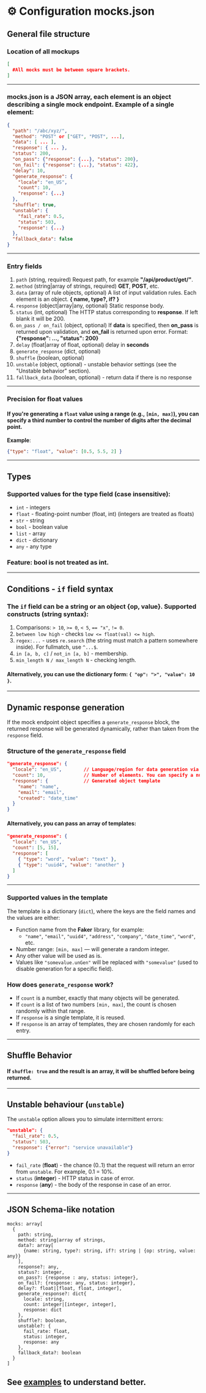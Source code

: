 # ⚙️ Configuration mocks.json

## General file structure
### Location of all mockups
```json
[
  #All mocks must be between square brackets.
]
```
---
### mocks.json is a JSON array, each element is an object describing a single mock endpoint. Example of a single element:
```json
{
  "path": "/abc/xyz/",
  "method": "POST" or ["GET", "POST", ...],
  "data": [ ... ],
  "response": { ... },
  "status": 200,
  "on_pass": {"response": {...}, "status": 200},
  "on_fail": {"response": {...}, "status": 422},
  "delay": 10,
  "generate_response": {
    "locale": "en_US",
    "count": 10,
    "response": {...}
  },
  "shuffle": true,
  "unstable": {
    "fail_rate": 0.5,
    "status": 503,
    "response": {...}
  },
  "fallback_data": false
}
```
---
### Entry fields
1. ```path``` (string, required)
Request path, for example **"/api/product/get/"**.
2. ```method``` (string|array of strings, required)
**GET**, **POST**, etc.
3. ```data``` (array of rule objects, optional)
A list of input validation rules. Each element is an object.
**{ name, type?, if? }**
4. ```response``` (object|array|any, optional)
Static response body.
5. ```status``` (int, optional)
The HTTP status corresponding to **response**.
If left blank it will be 200.
6. ```on_pass / on_fail``` (object, optional)
If **data** is specified, then **on_pass** is returned upon validation, and **on_fail** is returned upon error.
Format: **{"response": ..., "status": 200}**
7. ```delay``` (float|array of float, optional) delay in **seconds**
8. ```generate_response``` (dict, optional)
9. ```shuffle``` (boolean, optional)
10. ```unstable``` (object, optional) - unstable behavior settings (see the "Unstable behavior" section).
11. ```fallback_data``` (boolean, optional) - return data if there is no response
---
### Precision for float values
#### If you're generating a ```float``` value using a range (e.g., ```[min, max]```), you can specify **a third number** to control the number of digits after the decimal point.
**Example**:
```json
{"type": "float", "value": [0.5, 5.5, 2] }
```
---
## Types
### Supported values ​​for the type field (case insensitive):
- ```int``` - integers
- ```float``` - floating-point number (float, int) (integers are treated as floats)
- ```str``` - string
- ```bool``` - boolean value
- ```list``` - array
- ```dict``` - dictionary
- ```any``` - any type
### Feature: bool is not treated as int.
---
## Conditions - ```if``` field syntax
### The ```if``` field can be a string or an object **{op, value}**. Supported constructs (string syntax):
1. Comparisons: ```> 10```, ```>= 0```, ```< 5```, ```== "x"```, ```!= 0```.
2. ```between low high``` - checks ```low <= float(val) <= high```.
3. ```regex:...``` - uses ```re.search``` (the string must match a pattern somewhere inside). For fullmatch, use ```^...$```.
4. ```in [a, b, c]``` / ```not_in [a, b]``` - membership.
5. ```min_length N``` ```/ max_length N``` - checking length.
#### Alternatively, you can use the dictionary form: ```{ "op": ">", "value": 10 }```.
---
## Dynamic response generation
If the mock endpoint object specifies a ```generate_response``` block, the returned response will be generated dynamically, rather than taken from the ```response``` field.
### Structure of the ```generate_response``` field
```json
"generate_response": {
  "locale": "en_US",        // Language/region for data generation via Faker
  "count": 10,              // Number of elements. You can specify a number or a range [min, max]
  "response": {             // Generated object template
    "name": "name",
    "email": "email",
    "created": "date_time"
  }
}
```
#### Alternatively, you can pass an array of templates:
```json
"generate_response": {
  "locale": "en_US",
  "count": [5, 15],
  "response": [
    { "type": "word", "value": "text" },
    { "type": "uuid4", "value": "another" }
  ]
}
```
---
### Supported values ​​in the template
The template is a dictionary (```dict```), where the keys are the field names and the values ​​are either:
- Function name from the **Faker** library, for example:
  - ```"name"```, ```"email"```, ```"uuid4"```, ```"address"```, ```"company"```, ```"date_time"```, ```"word"```, etc.
- Number range: ```[min, max]``` — will generate a random integer.
- Any other value will be used as is.
- Values ​​like ```"somevalue.unGen"``` will be replaced with ```"somevalue"``` (used to disable generation for a specific field).
### How does ```generate_response``` work?
- If ```count``` is a number, exactly that many objects will be generated.
- If ```count``` is a list of two numbers ```[min, max]```, the count is chosen randomly within that range.
- If ```response``` is a single template, it is reused.
- If ```response``` is an array of templates, they are chosen randomly for each entry.
---
## Shuffle Behavior
#### If ```shuffle: true``` and the result is an array, it will be shuffled before being returned.
---
## Unstable behaviour (```unstable```)
The ```unstable``` option allows you to simulate intermittent errors:
```json
"unstable": {
  "fail_rate": 0.5,
  "status": 503,
  "response": {"error": "service unavailable"}
}
```
* ```fail_rate``` (**float**) - the chance (0..1) that the request will return an error from ```unstable```. For example, 0.1 = 10%.
* ```status``` (**integer**) - HTTP status in case of error.
* ```response``` (**any**) - the body of the response in case of an error.
---
## JSON Schema-like notation
```
mocks: array[
  {
    path: string,
    method: string|array of strings,
    data?: array[
      {name: string, type?: string, if?: string | {op: string, value: any}}
    ],
    response?: any,
    status?: integer,
    on_pass?: {response : any, status: integer},
    on_fail?: {response: any, status: integer},
    delay?: float|[float, float, integer],
    generate_response?: dict{
      locale: string,
      count: integer|[integer, integer],
      response: dict
    },
    shuffle?: boolean,
    unstable?: {
      fail_rate: float, 
      status: integer, 
      response: any
    },
    fallback_data?: boolean
  }
]
```
## See [examples](examples_mocks.md) to understand better.